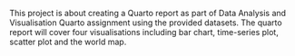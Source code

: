 This project is about creating a Quarto report as part of Data Analysis and Visualisation Quarto assignment using the provided datasets. The quarto report will cover four visualisations including bar chart, time-series plot, scatter plot and the world map.
